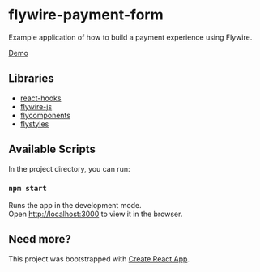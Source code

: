 # flywire-payment-form

Example application of how to build a payment experience using Flywire.

[Demo](https://flywire-payment-form.vercel.app)

## Libraries

- [react-hooks](https://github.com/peertransfer/react-hooks)
- [flywire-js](https://github.com/peertransfer/flywire-js)
- [flycomponents](https://github.com/peertransfer/flycomponents)
- [flystyles](https://github.com/peertransfer/flystyles)

## Available Scripts

In the project directory, you can run:

### `npm start`

Runs the app in the development mode.<br />
Open [http://localhost:3000](http://localhost:3000) to view it in the browser.

## Need more?

This project was bootstrapped with [Create React App](https://github.com/facebook/create-react-app).
